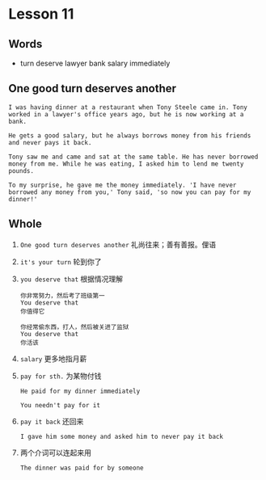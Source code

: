 # Lesson 11

## Words

- turn deserve lawyer bank salary immediately

## One good turn deserves another

```
I was having dinner at a restaurant when Tony Steele came in. Tony worked in a lawyer's office years ago, but he is now working at a bank.

He gets a good salary, but he always borrows money from his friends and never pays it back.

Tony saw me and came and sat at the same table. He has never borrowed money from me. While he was eating, I asked him to lend me twenty pounds.

To my surprise, he gave me the money immediately. 'I have never borrowed any money from you,' Tony said, 'so now you can pay for my dinner!'
```

## Whole

1. `One good turn deserves another` 礼尚往来；善有善报。俚语

2. `it's your turn` 轮到你了

3. `you deserve that` 根据情况理解

   ```
   你非常努力，然后考了班级第一
   You deserve that
   你值得它

   你经常偷东西，打人，然后被关进了监狱
   You deserve that
   你活该
   ```

4. `salary` 更多地指月薪

5. `pay for sth.` 为某物付钱

   ```
   He paid for my dinner immediately

   You needn't pay for it
   ```

6. `pay it back` 还回来

   ```
   I gave him some money and asked him to never pay it back
   ```

7. 两个介词可以连起来用

   ```
   The dinner was paid for by someone
   ```
